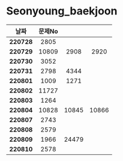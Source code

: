 # Seonyoung_baekjoon

| 날짜         | 문제No  |       |       |
|:----------:|:-----:|:-----:|:-----:|
| **220728** | 2805  |       |       |
| **220729** | 10809 | 2908  | 2920  |
| **220730** | 3052  |       |       |
| **220731** | 2798  | 4344  |       |
| **220801** | 1009  | 1271  |       |
| **220802** | 11727 |       |       |
| **220803** | 1264  |       |       |
| **220804** | 10828 | 10845 | 10866 |
| **220807** | 2743  |       |       |
| **220808** | 2579  |       |       |
| **220809** | 1966  | 24479 |       |
| **220810** | 2578  |       |       |